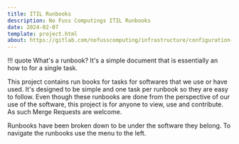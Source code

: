 ```yaml
---
title: ITIL Runbooks
description: No Fuss Computings ITIL Runbooks
date: 2024-02-07
template: project.html
about: https://gitlab.com/nofusscomputing/infrastructure/configuration-management/itil_runbooks
---
```


!!! quote
    What's a runbook? It's a simple document that is essentially an how to for a single task.

This project contains run books for tasks for softwares that we use or have used. It's designed to be simple and one task per runbook so they are easy to follow. Even though these runbooks are done from the perspective of our use of the software, this project is for anyone to view, use and contribute. As such Merge Requests are welcome.

Runbooks have been broken down to be under the software they belong. To navigate the runbooks use the menu to the left.
